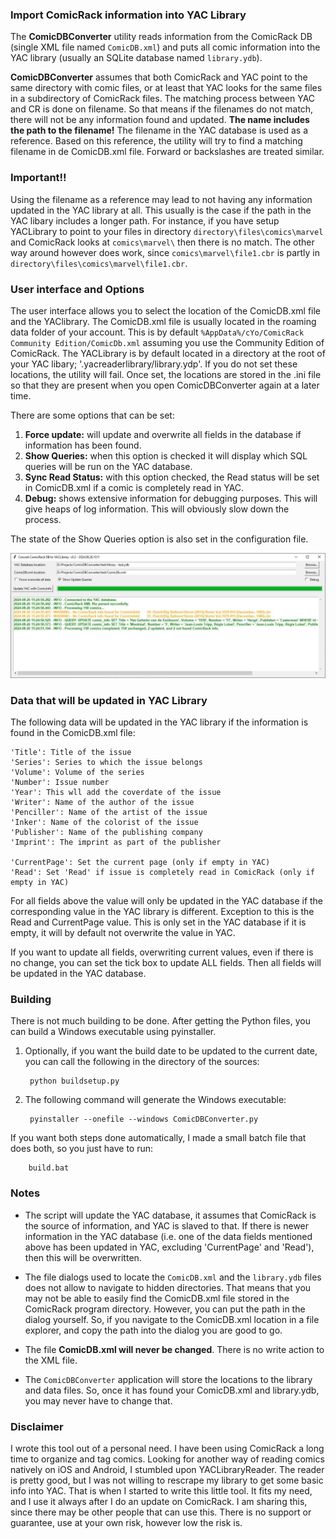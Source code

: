### Import ComicRack information into YAC Library
The **ComicDBConverter** utility reads information from the ComicRack DB (single XML file named `ComicDB.xml`) and
puts all comic information into the YAC library (usually an SQLite database named `library.ydb`).

**ComicDBConverter** assumes that both ComicRack and YAC point to the same directory with comic files, or at least that YAC looks for the same files in a subdirectory of ComicRack files. The matching process between YAC and CR is done on filename. So that means if the filenames do not match, there will not be any information found and updated. **The name includes the path to the filename!**  The filename in the YAC database is used as a reference. Based on this reference, the utility will try to find a matching filename in de ComicDB.xml file. Forward or backslashes are treated similar.

### Important!!

Using the filename as a reference may lead to not having any information updated in the YAC library at all. This usually is the case if the path in the YAC libary includes a longer path. For instance, if you have setup YACLibrary to point to your files in directory `directory\files\comics\marvel` and ComicRack looks at `comics\marvel\` then there is no match. The other way around however does work, since `comics\marvel\file1.cbr` is partly in `directory\files\comics\marvel\file1.cbr`.

### User interface and Options
The user interface allows you to select the location of the ComicDB.xml file and the YAClibrary. The ComicDB.xml file is usually located in the roaming data folder of your account. This is by default `%AppData%/cYo/ComicRack Community Edition/ComicDb.xml` assuming you use the Community Edition of ComicRack. The YACLibrary is by default located in a directory at the root of your YAC libary; '.yacreaderlibrary/library.ydp'. If you do not set these locations, the utility will fail. Once set, the locations are stored in the .ini file so that they are present when you open ComicDBConverter again at a later time.

There are some options that can be set:
1. **Force update:** will update and overwrite all fields in the database if information has been found.
2. **Show Queries:** when this option is checked it will display which SQL queries will be run on the YAC database.
3. **Sync Read Status:** with this option checked, the Read status will be set in ComicDB.xml if a comic is completely read in YAC.
4. **Debug:** shows extensive information for debugging purposes. This will give heaps of log information. This will obviously slow down the process.

The state of the Show Queries option is also set in the configuration file.


![User Interface](screenshot.png)


### Data that will be updated in YAC Library
The following data will be updated in the YAC library if the information is found in the ComicDB.xml file:

    'Title': Title of the issue
    'Series': Series to which the issue belongs
    'Volume': Volume of the series
    'Number': Issue number
    'Year': This wll add the coverdate of the issue
    'Writer': Name of the author of the issue
    'Penciller': Name of the artist of the issue
    'Inker': Name of the colorist of the issue
    'Publisher': Name of the publishing company
    'Imprint': The imprint as part of the publisher

    'CurrentPage': Set the current page (only if empty in YAC)
    'Read': Set 'Read' if issue is completely read in ComicRack (only if empty in YAC)

For all fields above the value will only be updated in the YAC database if the corresponding value in the YAC library is different. Exception to this is the Read and CurrentPage value. This is only set in the YAC database if it is empty, it will by default not overwrite the value in YAC.

If you want to update all fields, overwriting current values, even if there is no change, you can set the tick box to update ALL fields. Then all fields will be updated in the YAC database.

### Building
There is not much building to be done. After getting the Python files, you can build a Windows executable using pyinstaller. 

1. Optionally, if you want the build date to be updated to the current date, you can call the following in the directory of the sources:

        python buildsetup.py

2. The following command will generate the Windows executable:

        pyinstaller --onefile --windows ComicDBConverter.py


If you want both steps done automatically, I made a small batch file that does both, so you just have to run:

        build.bat


### Notes
- The script will update the YAC database, it assumes that ComicRack is the source of information, and YAC is slaved to that. If there is newer information in the YAC database (i.e. one of the data fields mentioned above has been updated in YAC, excluding 'CurrentPage' and 'Read'), then this will be overwritten. 

- The file dialogs used to locate the `ComicDB.xml` and the `library.ydb` files does not allow to navigate to hidden directories. That means that you may not be able to easily find the ComicDB.xml file stored in the ComicRack program directory. However, you can put the path in the dialog yourself. So, if you navigate to the ComicDB.xml location in a file explorer, and copy the path into the dialog you are good to go. 

- The file **ComicDB.xml will never be changed**. There is no write action to the XML file.

- The `ComicDBConverter` application will store the locations to the library and data files. So, once it has found your ComicDB.xml and library.ydb, you may never have to change that.

### Disclaimer
I wrote this tool out of a personal need. I have been using ComicRack a long time to organize and tag comics. Looking for another way of reading comics natively on iOS and Android, I stumbled upon YACLibraryReader. The reader is pretty good, but I was not willing to rescrape my library to get some basic info into YAC. That is when I started to write this little tool. It fits my need, and I use it always after I do an update on ComicRack. I am sharing this, since there may be other people that can use this. There is no support or guarantee, use at your own risk, however low the risk is.
